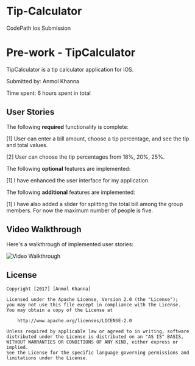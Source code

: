 # Tip-Calculator
CodePath Ios Submission

# Pre-work - TipCalculator

TipCalculator is a tip calculator application for iOS.

Submitted by: Anmol Khanna

Time spent: 6 hours spent in total

## User Stories

The following **required** functionality is complete:

[1] User can enter a bill amount, choose a tip percentage, and see the tip and total values.

[2] User can choose the tip percentages from 18%, 20%, 25%.


The following **optional** features are implemented:

[1]  I have enhanced the user interface for my application.

The following **additional** features are implemented:

[1]  I have also added a slider for splitting the total bill among the group members. For now the maximum number of people is five.

## Video Walkthrough 

Here's a walkthrough of implemented user stories:

<img src='http://i.imgur.com/FGNOY3b.gif' title='Video Walkthrough' width='' alt='Video Walkthrough' />

## License

    Copyright [2017] [Anmol Khanna]

    Licensed under the Apache License, Version 2.0 (the "License");
    you may not use this file except in compliance with the License.
    You may obtain a copy of the License at

        http://www.apache.org/licenses/LICENSE-2.0

    Unless required by applicable law or agreed to in writing, software
    distributed under the License is distributed on an "AS IS" BASIS,
    WITHOUT WARRANTIES OR CONDITIONS OF ANY KIND, either express or implied.
    See the License for the specific language governing permissions and
    limitations under the License.



